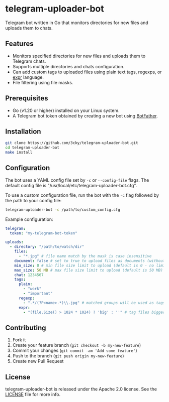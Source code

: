 # telegram-uploader-bot

Telegram bot written in Go that monitors directories for new files and uploads them to chats.

## Features

- Monitors specified directories for new files and uploads them to Telegram chats.
- Supports multiple directories and chats configuration.
- Can add custom tags to uploaded files using plain text tags, regexps, or [expr](https://github.com/antonmedv/expr) language.
- File filtering using file masks.

## Prerequisites

- Go (v1.20 or higher) installed on your Linux system.
- A Telegram bot token obtained by creating a new bot using [BotFather](https://core.telegram.org/bots#how-do-i-create-a-bot).

## Installation

```bash
git clone https://github.com/3cky/telegram-uploader-bot.git
cd telegram-uploader-bot
make install
```

## Configuration

The bot uses a YAML config file set by `-c` or `--config-file` flags. The default config file is "/usr/local/etc/telegram-uploader-bot.cfg".

To use a custom configuration file, run the bot with the `-c` flag followed by the path to your config file:

```bash
telegram-uploader-bot -c /path/to/custom_config.cfg
```

Example configuration:

```yaml
telegram:
  token: "my-telegram-bot-token"

uploads:
  - directory: "/path/to/watch/dir"
    files:
      - "*.jpg" # file name match by the mask is case insensitive
    document: false # set to true to upload files as documents (without reencoding)
    min_size: 0 # min file size limit to upload (default is 0 - no limit)
    max_size: 50 MB # max file size limit to upload (default is 50 MB)
    chat: 1234567
    tags:
      plain:
        - "work"
        - "important"
      regexp:
        - ".*/(?P<name>.*)\\.jpg" # matched groups will be used as tags prefixed by group names
      expr:
        - "(file.Size() > 1024 * 1024) ? 'big' : ''" # tag files bigger than 1 megabyte
```

## Contributing

1. Fork it
2. Create your feature branch (`git checkout -b my-new-feature`)
3. Commit your changes (`git commit -am 'Add some feature'`)
4. Push to the branch (`git push origin my-new-feature`)
5. Create new Pull Request

## License

telegram-uploader-bot is released under the Apache 2.0 license. See the [LICENSE](https://github.com/3cky/telegram-uploader-bot/blob/main/LICENSE) file for more info.
